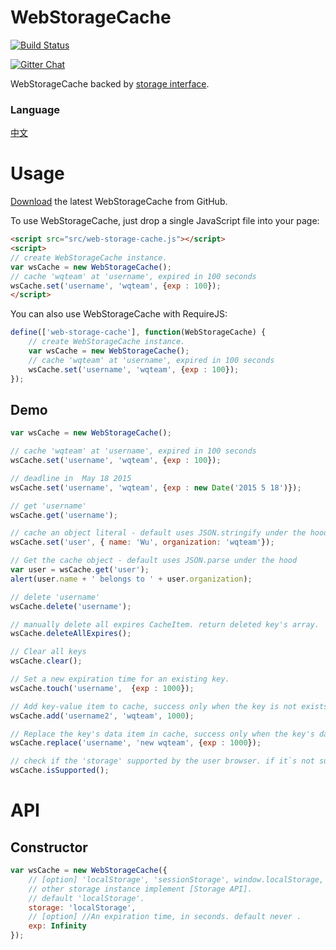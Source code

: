 # WebStorageCache  
[![Build Status](https://travis-ci.org/WQTeam/web-storage-cache.svg?branch=master)](https://travis-ci.org/WQTeam/web-storage-cache)

<a href='https://gitter.im/WQTeam/web-storage-cache'>
<img src='https://badges.gitter.im/Join%20Chat.svg' alt='Gitter Chat' />
</a>

WebStorageCache backed by [storage interface](http://www.w3.org/TR/webstorage/#storage).  

### Language
[中文](https://github.com/WQTeam/web-storage-cache/blob/master/README_zh_CN.md)

# Usage

[Download](https://github.com/WQTeam/web-storage-cache/releases) the latest WebStorageCache from GitHub.

To use WebStorageCache, just drop a single JavaScript file into your page:
```html
<script src="src/web-storage-cache.js"></script>
<script>
// create WebStorageCache instance.
var wsCache = new WebStorageCache();
// cache 'wqteam' at 'username', expired in 100 seconds
wsCache.set('username', 'wqteam', {exp : 100});
</script>
```
You can also use WebStorageCache with RequireJS:
```javascript
define(['web-storage-cache'], function(WebStorageCache) {
    // create WebStorageCache instance.
    var wsCache = new WebStorageCache();
    // cache 'wqteam' at 'username', expired in 100 seconds
    wsCache.set('username', 'wqteam', {exp : 100});
});
```

## Demo
```javascript
var wsCache = new WebStorageCache();

// cache 'wqteam' at 'username', expired in 100 seconds
wsCache.set('username', 'wqteam', {exp : 100});

// deadline in  May 18 2015
wsCache.set('username', 'wqteam', {exp : new Date('2015 5 18')});

// get 'username'
wsCache.get('username');

// cache an object literal - default uses JSON.stringify under the hood
wsCache.set('user', { name: 'Wu', organization: 'wqteam'});

// Get the cache object - default uses JSON.parse under the hood
var user = wsCache.get('user');
alert(user.name + ' belongs to ' + user.organization);

// delete 'username'
wsCache.delete('username');

// manually delete all expires CacheItem. return deleted key's array.
wsCache.deleteAllExpires();

// Clear all keys
wsCache.clear();

// Set a new expiration time for an existing key.
wsCache.touch('username',  {exp : 1000});

// Add key-value item to cache, success only when the key is not exists in cache
wsCache.add('username2', 'wqteam', 1000);

// Replace the key's data item in cache, success only when the key's data item is exists in cache.
wsCache.replace('username', 'new wqteam', {exp : 1000});

// check if the 'storage' supported by the user browser. if it`s not supported by the user browser all the  WebStorageCache API methods will do noting.
wsCache.isSupported();

```
# API

## Constructor
```javascript
var wsCache = new WebStorageCache({
    // [option] 'localStorage', 'sessionStorage', window.localStorage, window.sessionStorage or
    // other storage instance implement [Storage API].
    // default 'localStorage'.
    storage: 'localStorage',
    // [option] //An expiration time, in seconds. default never .
    exp: Infinity
});
```

